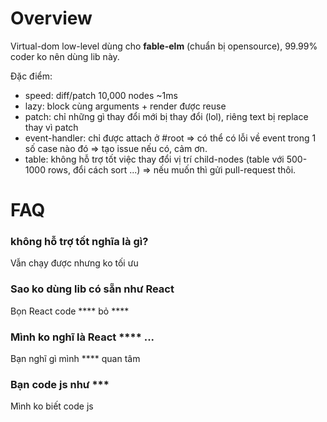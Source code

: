 
# Overview

Virtual-dom low-level dùng cho **fable-elm** (chuẩn bị opensource), 99.99% coder ko nên dùng lib này.

Đặc điểm:

- speed: diff/patch 10,000 nodes ~1ms
- lazy: block cùng arguments + render được reuse
- patch: chỉ những gì thay đổi mới bị thay đổi (lol), riêng text bị replace thay vì patch
- event-handler: chỉ được attach ở #root => có thể có lỗi về event trong 1 số case nào đó => tạo issue nếu có, cảm ơn.
- table: không hỗ trợ tốt việc thay đổi vị trí child-nodes (table với 500-1000 rows, đổi cách sort ...) => nếu muốn thì gửi pull-request thôi.

# FAQ

### không hỗ trợ tốt nghĩa là gì?
Vẫn chạy được nhưng ko tối ưu

### Sao ko dùng lib có sẵn như React
Bọn React code **** bỏ ****

### Mình ko nghĩ là React **** ...
Bạn nghĩ gì mình **** quan tâm

### Bạn code js như ***
Mình ko biết code js
